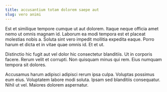 ```yaml
---
title: accusantium totam dolorem saepe aut
slug: vero animi
---
```


Est et similique tempore cumque ut aut dolorem. Itaque neque officia amet nemo ut omnis magnam id. Laborum ea modi tempora est et placeat molestias nobis a. Soluta sint vero impedit mollitia expedita eaque. Porro harum et dicta et in vitae quae omnis id. Et et ut.

Distinctio hic fugit aut vel dolor hic consectetur blanditiis. Ut in corporis facere. Rerum velit et corrupti. Non quisquam minus qui rem. Eius numquam tempora sit dolores.

Accusamus harum adipisci adipisci rerum ipsa culpa. Voluptas possimus eum eius. Voluptatem labore modi soluta. Ipsam sed blanditiis consequatur. Nihil ut vel. Maiores dolorem aspernatur.
